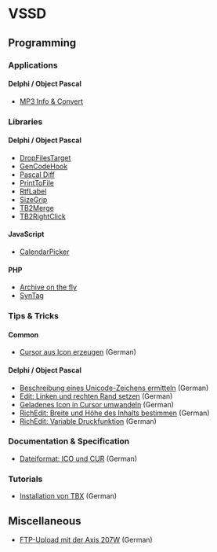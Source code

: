# VSSD

## Programming

### Applications

#### Delphi / Object Pascal

* [MP3 Info & Convert](http://flocke.vssd.de/prog/apps/pascal/mp3conv/)

### Libraries

#### Delphi / Object Pascal

* [DropFilesTarget](http://flocke.vssd.de/prog/code/pascal/dft/)
* [GenCodeHook](http://flocke.vssd.de/prog/code/pascal/codehook/)
* [Pascal Diff](http://flocke.vssd.de/prog/code/pascal/pasdiff/)
* [PrintToFile](http://flocke.vssd.de/prog/code/pascal/prt2file/)
* [RtfLabel](http://flocke.vssd.de/prog/code/pascal/rtflabel/)
* [SizeGrip](http://flocke.vssd.de/prog/code/pascal/sizegrip/)
* [TB2Merge](https://github.com/vssd/TB2Merge)
* [TB2RightClick](https://github.com/vssd/TB2RightClick)

#### JavaScript

* [CalendarPicker](http://flocke.vssd.de/prog/code/js/calpick/)

#### PHP

* [Archive on the fly](http://flocke.vssd.de/prog/code/php/aotf/)
* [SynTag](http://flocke.vssd.de/prog/code/php/syntag/)

### Tips & Tricks

#### Common

* [Cursor aus Icon erzeugen](http://flocke.vssd.de/prog/tips/common/ccfi/) (German)

#### Delphi / Object Pascal

* [Beschreibung eines Unicode-Zeichens ermitteln](http://flocke.vssd.de/prog/tips/pascal/getuname/) (German)
* [Edit: Linken und rechten Rand setzen](http://flocke.vssd.de/prog/tips/pascal/setmargin/) (German)
* [Geladenes Icon in Cursor umwandeln](http://flocke.vssd.de/prog/tips/pascal/citc/) (German)
* [RichEdit: Breite und Höhe des Inhalts bestimmen](http://flocke.vssd.de/prog/tips/pascal/grtx/) (German)
* [RichEdit: Variable Druckfunktion](http://flocke.vssd.de/prog/tips/pascal/prtred/) (German)

### Documentation & Specification

* [Dateiformat: ICO und CUR](http://flocke.vssd.de/prog/research/dficocur/) (German)

### Tutorials

* [Installation von TBX](http://flocke.vssd.de/prog/howto/insttbx/) (German)

## Miscellaneous

* [FTP-Upload mit der Axis 207W](http://flocke.vssd.de/misc/axis207w/) (German)

